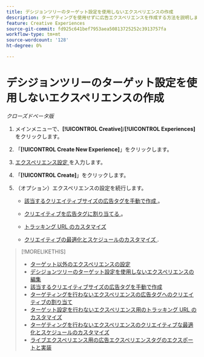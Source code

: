 ```yaml
---
title: デシジョンツリーのターゲット設定を使用しないエクスペリエンスの作成
description: ターゲティングを使用せずに広告エクスペリエンスを作成する方法を説明します。
feature: Creative Experiences
source-git-commit: fd925c641bef7953aea50813725252c3913757fa
workflow-type: tm+mt
source-wordcount: '128'
ht-degree: 0%

---
```


# デシジョンツリーのターゲット設定を使用しないエクスペリエンスの作成

*クローズドベータ版*

1. メインメニューで、**[!UICONTROL Creative]**/**[!UICONTROL Experiences]** をクリックします。

1. 「**[!UICONTROL Create New Experience]**」をクリックします。

1. [ エクスペリエンス設定 ](experience-settings-no-targeting.md) を入力します。

1. 「**[!UICONTROL Create]**」をクリックします。

1. （オプション）エクスペリエンスの設定を続行します。

   * [ 該当するクリエイティブサイズの広告タグを手動で作成 ](experience-tag-create-manually.md)。

   * [ クリエイティブを広告タグに割り当てる ](experience-tag-assign-creatives.md)。

   * [トラッキング URL のカスタマイズ](experience-tracking-urls-no-targeting.md)

   * [ クリエイティブの最適化とスケジュールのカスタマイズ ](experience-optimization-scheduling-no-targeting.md).

>[!MORELIKETHIS]
>
>* [ ターゲット以外のエクスペリエンスの設定 ](experience-settings-no-targeting.md)
>* [ デシジョンツリーのターゲット設定を使用しないエクスペリエンスの編集 ](experience-edit-no-targeting.md)
>* [ 該当するクリエイティブサイズの広告タグを手動で作成 ](/help/creative/experiences/experience-tag-create-manually.md)
>* [ ターゲティングを行わないエクスペリエンスの広告タグへのクリエイティブの割り当て ](experience-tag-assign-creatives.md)
>* [ ターゲット設定を行わないエクスペリエンス用のトラッキング URL のカスタマイズ ](/help/creative/experiences/experience-tracking-urls-no-targeting.md)
>* [ ターゲティングを行わないエクスペリエンスのクリエイティブな最適化とスケジュールのカスタマイズ ](/help/creative/experiences/experience-optimization-scheduling-no-targeting.md)
>* [ ライブエクスペリエンス用の広告エクスペリエンスタグのエクスポートと実装 ](/help/creative/experiences/experience-tag-export.md)
